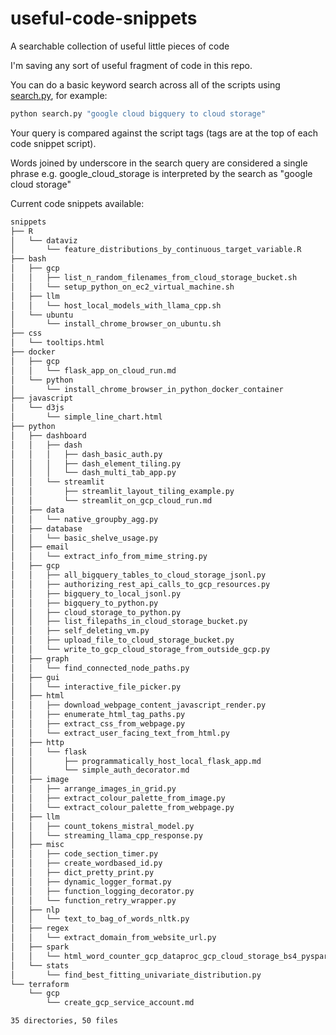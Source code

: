 # useful-code-snippets

A searchable collection of useful little pieces of code

I'm saving any sort of useful fragment of code in this repo.

You can do a basic keyword search across all of the scripts using [search.py](./search.py), for example:

```bash
python search.py "google cloud bigquery to cloud storage"
```

Your query is compared against the script tags (tags are at the top of each code snippet script).

Words joined by underscore in the search query are considered a single phrase e.g. google_cloud_storage is interpreted by the search as "google cloud storage"

Current code snippets available:

```bash
snippets
├── R
│   └── dataviz
│       └── feature_distributions_by_continuous_target_variable.R
├── bash
│   ├── gcp
│   │   ├── list_n_random_filenames_from_cloud_storage_bucket.sh
│   │   └── setup_python_on_ec2_virtual_machine.sh
│   ├── llm
│   │   └── host_local_models_with_llama_cpp.sh
│   └── ubuntu
│       └── install_chrome_browser_on_ubuntu.sh
├── css
│   └── tooltips.html
├── docker
│   ├── gcp
│   │   └── flask_app_on_cloud_run.md
│   └── python
│       └── install_chrome_browser_in_python_docker_container
├── javascript
│   └── d3js
│       └── simple_line_chart.html
├── python
│   ├── dashboard
│   │   ├── dash
│   │   │   ├── dash_basic_auth.py
│   │   │   ├── dash_element_tiling.py
│   │   │   └── dash_multi_tab_app.py
│   │   └── streamlit
│   │       ├── streamlit_layout_tiling_example.py
│   │       └── streamlit_on_gcp_cloud_run.md
│   ├── data
│   │   └── native_groupby_agg.py
│   ├── database
│   │   └── basic_shelve_usage.py
│   ├── email
│   │   └── extract_info_from_mime_string.py
│   ├── gcp
│   │   ├── all_bigquery_tables_to_cloud_storage_jsonl.py
│   │   ├── authorizing_rest_api_calls_to_gcp_resources.py
│   │   ├── bigquery_to_local_jsonl.py
│   │   ├── bigquery_to_python.py
│   │   ├── cloud_storage_to_python.py
│   │   ├── list_filepaths_in_cloud_storage_bucket.py
│   │   ├── self_deleting_vm.py
│   │   ├── upload_file_to_cloud_storage_bucket.py
│   │   └── write_to_gcp_cloud_storage_from_outside_gcp.py
│   ├── graph
│   │   └── find_connected_node_paths.py
│   ├── gui
│   │   └── interactive_file_picker.py
│   ├── html
│   │   ├── download_webpage_content_javascript_render.py
│   │   ├── enumerate_html_tag_paths.py
│   │   ├── extract_css_from_webpage.py
│   │   └── extract_user_facing_text_from_html.py
│   ├── http
│   │   └── flask
│   │       ├── programmatically_host_local_flask_app.md
│   │       └── simple_auth_decorator.md
│   ├── image
│   │   ├── arrange_images_in_grid.py
│   │   ├── extract_colour_palette_from_image.py
│   │   └── extract_colour_palette_from_webpage.py
│   ├── llm
│   │   ├── count_tokens_mistral_model.py
│   │   └── streaming_llama_cpp_response.py
│   ├── misc
│   │   ├── code_section_timer.py
│   │   ├── create_wordbased_id.py
│   │   ├── dict_pretty_print.py
│   │   ├── dynamic_logger_format.py
│   │   ├── function_logging_decorator.py
│   │   └── function_retry_wrapper.py
│   ├── nlp
│   │   └── text_to_bag_of_words_nltk.py
│   ├── regex
│   │   └── extract_domain_from_website_url.py
│   ├── spark
│   │   └── html_word_counter_gcp_dataproc_gcp_cloud_storage_bs4_pyspark.md
│   └── stats
│       └── find_best_fitting_univariate_distribution.py
└── terraform
    └── gcp
        └── create_gcp_service_account.md

35 directories, 50 files
```
